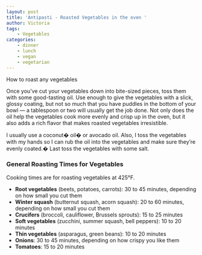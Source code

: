 ```yaml
---
layout: post
title: 'Antipasti - Roasted Vegetables in the oven '
author: Victoria
tags:
    - Vegetables
categories:
    - dinner
    - lunch
    - vegan
    - vegetarian
---
```

[][1]

How to roast any vegetables

Once you&#8217;ve cut your vegetables down into bite-sized pieces, toss them with some good-tasting oil. Use enough to give the vegetables with a slick, glossy coating, but not so much that you have puddles in the bottom of your bowl — a tablespoon or two will usually get the job done. Not only does the oil help the vegetables cook more evenly and crisp up in the oven, but it also adds a rich flavor that makes roasted vegetables irresistible.

I usually use a coconut� oil� or avocado oil. Also, I toss the vegetables with my hands so I can rub the oil into the vegetables and make sure they&#8217;re evenly coated.� Last toss the vegetables with some salt.

### General Roasting Times for Vegetables

Cooking times are for roasting vegetables at 425°F.

  * **Root vegetables** (beets, potatoes, carrots): 30 to 45 minutes, depending on how small you cut them
  * **Winter squash** (butternut squash, acorn squash): 20 to 60 minutes, depending on how small you cut them
  * **Crucifers** (broccoli, cauliflower, Brussels sprouts): 15 to 25 minutes
  * **Soft vegetables** (zucchini, summer squash, bell peppers): 10 to 20 minutes
  * **Thin vegetables** (asparagus, green beans): 10 to 20 minutes
  * **Onions**: 30 to 45 minutes, depending on how crispy you like them
  * **Tomatoes**: 15 to 20 minutes



 [1]: http://www.recipes.panshin.me/wp-content/uploads/2016/12/img_6827.jpg